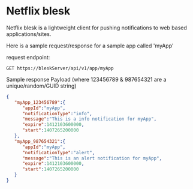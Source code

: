 Netflix blesk
=====

Netflix blesk is a lightweight client for pushing notifications to web based applications/sites.

Here is a sample request/response for a sample app called 'myApp'

request endpoint:
```text
GET https://bleskServer/api/v1/app/myApp
```

Sample response Payload (where 123456789 & 987654321 are a unique/random/GUID string)
```JSON
{
   "myApp_123456789":{
      "appId":"myApp",
      "notificationType":"info",
      "message":"This is a info notification for myApp",
      "expire":1412103600000,
      "start":1407265200000
   },
   "myApp_987654321":{
      "appId":"myApp",
      "notificationType":"alert",
      "message":"This is an alert notification for myApp",
      "expire":1412103600000,
      "start":1407265200000
   }
}
```

